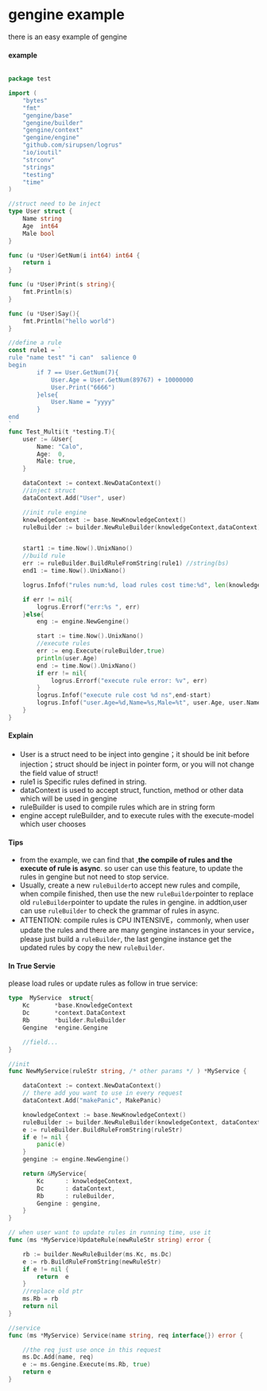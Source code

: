 # gengine example
there is an easy example of gengine 

#### example
```go

package test

import (
	"bytes"
	"fmt"
	"gengine/base"
	"gengine/builder"
	"gengine/context"
	"gengine/engine"
	"github.com/sirupsen/logrus"
	"io/ioutil"
	"strconv"
	"strings"
	"testing"
	"time"
)

//struct need to be inject
type User struct {
	Name string
	Age  int64
	Male bool
}

func (u *User)GetNum(i int64) int64 {
	return i
}

func (u *User)Print(s string){
	fmt.Println(s)
}

func (u *User)Say(){
	fmt.Println("hello world")
}

//define a rule
const rule1 = `
rule "name test" "i can"  salience 0
begin
		if 7 == User.GetNum(7){
			User.Age = User.GetNum(89767) + 10000000
			User.Print("6666")
		}else{
			User.Name = "yyyy"
		}
end
`
func Test_Multi(t *testing.T){
	user := &User{
		Name: "Calo",
		Age:  0,
		Male: true,
	}

	dataContext := context.NewDataContext()
	//inject struct
    dataContext.Add("User", user)

	//init rule engine
	knowledgeContext := base.NewKnowledgeContext()
	ruleBuilder := builder.NewRuleBuilder(knowledgeContext,dataContext)


	start1 := time.Now().UnixNano()
    //build rule
	err := ruleBuilder.BuildRuleFromString(rule1) //string(bs)
	end1 := time.Now().UnixNano()

	logrus.Infof("rules num:%d, load rules cost time:%d", len(knowledgeContext.RuleEntities), end1-start1 )

	if err != nil{
		logrus.Errorf("err:%s ", err)
	}else{
		eng := engine.NewGengine()

		start := time.Now().UnixNano()
        //execute rules
		err := eng.Execute(ruleBuilder,true)
		println(user.Age)
		end := time.Now().UnixNano()
		if err != nil{
			logrus.Errorf("execute rule error: %v", err)
		}
		logrus.Infof("execute rule cost %d ns",end-start)
		logrus.Infof("user.Age=%d,Name=%s,Male=%t", user.Age, user.Name, user.Male)
	}
}
```

#### Explain
- User is a struct need to be inject into gengine；it should be init before injection；struct should be inject in pointer form, or you will not change the field value of struct!
- rule1 is Specific rules defined in string.
- dataContext is used to accept struct, function, method or other data which will be used in gengine
- ruleBuilder is used to compile rules which are in string form
- engine accept ruleBuilder, and to execute rules with the execute-model which user chooses

#### Tips
- from the example, we can find that ,****the compile of rules and the execute of rule is async****. so user can use this feature, to update the rules in gengine but not need to stop service.
- Usually, create a new ```ruleBuilder```to accept new rules and compile, when compile finished, then use the new ```ruleBuilder```pointer to replace old ```ruleBuilder```pointer to update the rules in gengine.
 in addtion,user can use ```ruleBuilder``` to check the grammar of rules in async.
- ATTENTION:  compile rules is CPU INTENSIVE，commonly, when user update the rules and there are many gengine instances in your service，please just build a ```ruleBuilder```, the last gengine instance get the updated rules by copy the new ```ruleBuilder```. 


#### In True Servie

please load rules or update rules as follow in true service:

```go
type  MyService  struct{
	Kc       *base.KnowledgeContext
	Dc       *context.DataContext
	Rb       *builder.RuleBuilder
	Gengine  *engine.Gengine

	//field...
}

//init
func NewMyService(ruleStr string, /* other params */ ) *MyService {

	dataContext := context.NewDataContext()
	// there add you want to use in every request
	dataContext.Add("makePanic", MakePanic)

	knowledgeContext := base.NewKnowledgeContext()
	ruleBuilder := builder.NewRuleBuilder(knowledgeContext, dataContext)
	e := ruleBuilder.BuildRuleFromString(ruleStr)
	if e != nil {
		panic(e)
	}
	gengine := engine.NewGengine()

	return &MyService{
		Kc      : knowledgeContext,
		Dc      : dataContext,
		Rb      : ruleBuilder,
		Gengine : gengine,
	}
}

// when user want to update rules in running time, use it
func (ms *MyService)UpdateRule(newRuleStr string) error {

	rb := builder.NewRuleBuilder(ms.Kc, ms.Dc)
	e := rb.BuildRuleFromString(newRuleStr)
	if e != nil {
		return  e
	}
	//replace old ptr
	ms.Rb = rb
	return nil
}

//service
func (ms *MyService) Service(name string, req interface{}) error {

	//the req just use once in this request
	ms.Dc.Add(name, req)
	e := ms.Gengine.Execute(ms.Rb, true)
	return e
}

```



